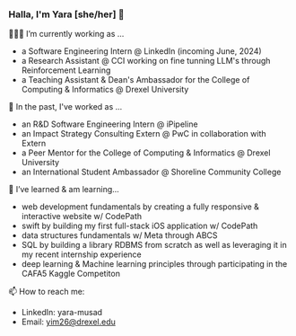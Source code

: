 ### Halla, I'm Yara [she/her] 👋

<!-- Fun fact: ... -->

👩🏽‍💻 I’m currently working as ... 
  - a Software Engineering Intern @ LinkedIn (incoming June, 2024)
  - a Research Assistant @ CCI working on fine tunning LLM's through Reinforcement Learning
  - a Teaching Assistant  & Dean's Ambassador for the College of Computing & Informatics @ Drexel University

    
🔭 In the past, I've worked as ...
  - an R&D Software Engineering Intern @ iPipeline
  - an Impact Strategy Consulting Extern @ PwC in collaboration with Extern
  - a Peer Mentor for the College of Computing & Informatics @ Drexel University
  - an International Student Ambassador @ Shoreline Community College

🌱 I’ve learned & am learning...
  - web development fundamentals by creating a fully responsive & interactive website w/ CodePath
  - swift by building my first full-stack iOS application w/ CodePath
  - data structures fundamentals w/ Meta through ABCS
  - SQL by building a library RDBMS from scratch as well as leveraging it in my recent internship experience
  - deep learning & Machine learning principles through participating in the CAFA5 Kaggle Competiton 

 📫 How to reach me:
 - LinkedIn: yara-musad
 - Email: yim26@drexel.edu



